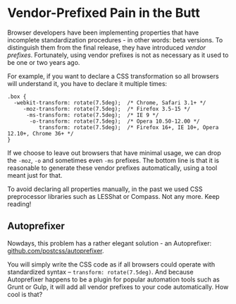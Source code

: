Vendor-Prefixed Pain in the Butt
================================

Browser developers have been implementing properties that have incomplete
standardization procedures - in other words: beta versions. To distinguish them
from the final release, they have introduced *vendor prefixes*. Fortunately,
using vendor prefixes is not as necessary as it used to be one or two years ago.

For example, if you want to declare a CSS transformation so all browsers will
understand it, you have to declare it multiple times:

~~~~~~~~~~~~~~~~~~~~~~~~~~~~~~~~~~~~~~~~~~~~~~~~~~~~~~~~~~~~~~~~~~~~~~~~~~~~~~~~
.box {
  -webkit-transform: rotate(7.5deg);  /* Chrome, Safari 3.1+ */
     -moz-transform: rotate(7.5deg);  /* Firefox 3.5-15 */
      -ms-transform: rotate(7.5deg);  /* IE 9 */
       -o-transform: rotate(7.5deg);  /* Opera 10.50-12.00 */
          transform: rotate(7.5deg);  /* Firefox 16+, IE 10+, Opera 12.10+, Chrome 36+ */
}
~~~~~~~~~~~~~~~~~~~~~~~~~~~~~~~~~~~~~~~~~~~~~~~~~~~~~~~~~~~~~~~~~~~~~~~~~~~~~~~~

If we choose to leave out browsers that have minimal usage, we can drop the
`-moz`, `-o` and sometimes even `-ms` prefixes. The bottom line is that it is
reasonable to generate these vendor prefixes automatically, using a tool meant
just for that.

To avoid declaring all properties manually, in the past we used CSS preprocessor
libraries such as LESShat or Compass. Not any more. Keep reading!

Autoprefixer
------------

Nowdays, this problem has a rather elegant solution - an Autoprefixer:
[github.com/postcss/autoprefixer](<http://github.com/postcss/autoprefixer>).

You will simply write the CSS code as if all browsers could operate with
standardized syntax – `transform: rotate(7.5deg)`. And because Autoprefixer
happens to be a plugin for popular automation tools such as Grunt or Gulp, it
will add all vendor prefixes to your code automatically. How cool is that?
